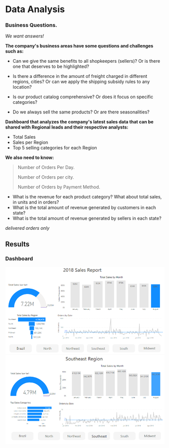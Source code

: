 # Data Analysis 
### Business Questions.

_We want answers!_ 

**The company's business areas have some questions and challenges such as:**


- Can we give the same benefits to all shopkeepers (sellers)? Or is there one that deserves to be highlighted?


- Is there a difference in the amount of freight charged in different regions, cities? Or can we apply the shipping subsidy rules to any location?


- Is our product catalog comprehensive? Or does it focus on specific categories?


- Do we always sell the same products? Or are there seasonalities?



**Dashboard that analyzes the company's latest sales data that can be shared with Regional leads and their respective analysts:**

- Total Sales
- Sales per Region
- Top 5 selling categories for each Region



**We also need to know:**

> Number of Orders Per Day.
>
> Number of Orders per city.
>
> Number of Orders by Payment Method.

- What is the revenue for each product category? What about total sales, in units and in orders?
- What is the total amount of revenue generated by customers in each state? 
- What is the total amount of revenue generated by sellers in each state?

_delivered orders only_

## Results

### Dashboard
<img src="images/dashboard_1.PNG" width="850"/>

<img src="images/dashboard_2.PNG" width="850"/>